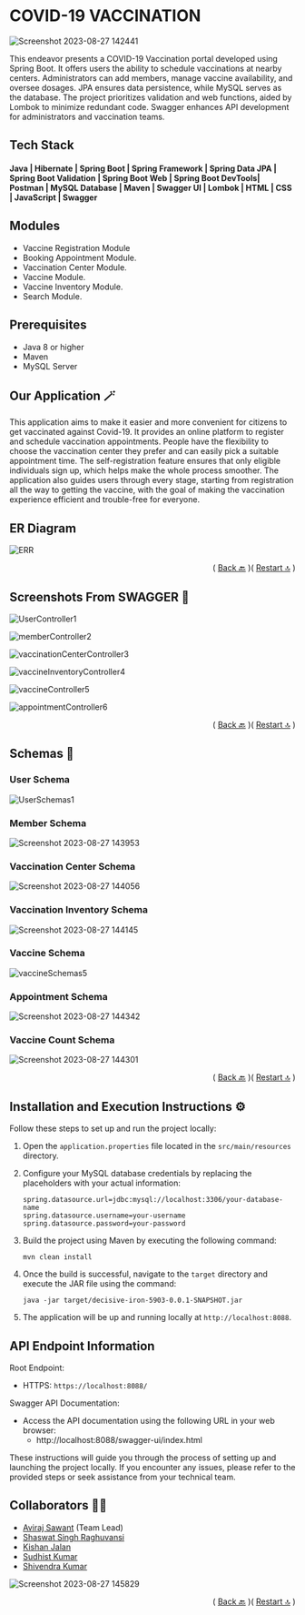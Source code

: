 <a name="start"></a> 
# COVID-19 VACCINATION
![Screenshot 2023-08-27 142441](https://github.com/Sawantaviraj2/honest-wing-5796/assets/115460278/3106fed9-f8f8-4487-864b-5cda02f917fb)

This endeavor presents a COVID-19 Vaccination portal developed using Spring Boot. It offers users the ability to schedule vaccinations at nearby centers. Administrators can add members, manage vaccine availability, and oversee dosages. JPA ensures data persistence, while MySQL serves as the database. The project prioritizes validation and web functions, aided by Lombok to minimize redundant code. Swagger enhances API development for administrators and vaccination teams.

## Tech Stack

#### Java | Hibernate | Spring Boot | Spring Framework | Spring Data JPA | Spring Boot Validation | Spring Boot Web | Spring Boot DevTools| Postman | MySQL Database | Maven | Swagger UI | Lombok | HTML | CSS | JavaScript | Swagger

## Modules 
- Vaccine Registration Module
- Booking Appointment Module.
- Vaccination Center Module.
- Vaccine Module.
- Vaccine Inventory Module.
- Search Module.

## Prerequisites

- Java 8 or higher
- Maven
- MySQL Server

## Our Application 🪄

This application aims to make it easier and more convenient for citizens to get vaccinated against Covid-19. It provides an online platform to register and schedule vaccination appointments. People have the flexibility to choose the vaccination center they prefer and can easily pick a suitable appointment time. The self-registration feature ensures that only eligible individuals sign up, which helps make the whole process smoother. The application also guides users through every stage, starting from registration all the way to getting the vaccine, with the goal of making the vaccination experience efficient and trouble-free for everyone.
<a name="back1"></a> 

## ER Diagram 
![ERR](https://github.com/Sawantaviraj2/honest-wing-5796/assets/115460278/f7d573db-9acf-47da-ac8c-02c4b51c2d06)

 <p align="right">( <a href="#start">Back 🔙</a> )( <a href="#start">Restart 🔝</a> )</p>
 
## Screenshots From SWAGGER 📸

![UserController1](https://github.com/Sawantaviraj2/honest-wing-5796/assets/115460278/e6ab2e6a-c655-4460-bb57-f83d30af88d9)


![memberController2](https://github.com/Sawantaviraj2/honest-wing-5796/assets/115460278/e2a34e4f-a819-476c-af4e-a8398c699c36)


![vaccinationCenterController3](https://github.com/Sawantaviraj2/honest-wing-5796/assets/115460278/0f60d18b-1055-4853-adec-5e8516a8f837)


![vaccineInventoryController4](https://github.com/Sawantaviraj2/honest-wing-5796/assets/115460278/ec29c5e7-d48d-4b63-86e8-eb715ebb97c9)


![vaccineController5](https://github.com/Sawantaviraj2/honest-wing-5796/assets/115460278/a777e2ee-65cd-4c9d-b2d7-6c21ed5d5773)


![appointmentController6](https://github.com/Sawantaviraj2/honest-wing-5796/assets/115460278/134c1fe3-4d2d-4a17-80ba-d451c7aa6878)

<a name="back2"></a> 
 <p align="right">( <a href="#back1">Back 🔙</a> )( <a href="#start">Restart 🔝</a> )</p>
 
## Schemas 📌

### User Schema
![UserSchemas1](https://github.com/Sawantaviraj2/honest-wing-5796/assets/115460278/7901ee16-8d70-4b35-9362-139467fdc8ba)

### Member Schema
![Screenshot 2023-08-27 143953](https://github.com/Sawantaviraj2/honest-wing-5796/assets/115460278/ac08ec87-aece-4244-9633-51c16ccbbea7)


### Vaccination Center Schema
![Screenshot 2023-08-27 144056](https://github.com/Sawantaviraj2/honest-wing-5796/assets/115460278/ce8b0ede-6668-4b89-af20-c6d7aba2e5ab)


### Vaccination Inventory Schema
![Screenshot 2023-08-27 144145](https://github.com/Sawantaviraj2/honest-wing-5796/assets/115460278/404dc9ee-a484-4596-a58f-180e2f596c11)


### Vaccine Schema
![vaccineSchemas5](https://github.com/Sawantaviraj2/honest-wing-5796/assets/115460278/b8141781-bbed-491b-81da-ea0176e4c125)

### Appointment Schema
![Screenshot 2023-08-27 144342](https://github.com/Sawantaviraj2/honest-wing-5796/assets/115460278/85ca15e7-2da6-4202-b296-66d7e7c6f5e5)

### Vaccine Count Schema
![Screenshot 2023-08-27 144301](https://github.com/Sawantaviraj2/honest-wing-5796/assets/115460278/299934d6-d69e-4160-a9f7-cbbc0bcae4df)
<a name="back3"></a> 
 <p align="right">( <a href="#back2">Back 🔙</a> )( <a href="#start">Restart 🔝</a> )</p>
 
## Installation and Execution Instructions ⚙️

Follow these steps to set up and run the project locally:

1. Open the `application.properties` file located in the `src/main/resources` directory.

2. Configure your MySQL database credentials by replacing the placeholders with your actual information:
   
   ```properties
   spring.datasource.url=jdbc:mysql://localhost:3306/your-database-name
   spring.datasource.username=your-username
   spring.datasource.password=your-password
   ```

3. Build the project using Maven by executing the following command:
   
   ```
   mvn clean install
   ```

4. Once the build is successful, navigate to the `target` directory and execute the JAR file using the command:
   
   ```
   java -jar target/decisive-iron-5903-0.0.1-SNAPSHOT.jar
   ```

5. The application will be up and running locally at `http://localhost:8088`.

## API Endpoint Information 

Root Endpoint:
- HTTPS: `https://localhost:8088/`

Swagger API Documentation:
- Access the API documentation using the following URL in your web browser:
  - http://localhost:8088/swagger-ui/index.html

These instructions will guide you through the process of setting up and launching the project locally. If you encounter any issues, please refer to the provided steps or seek assistance from your technical team.

## Collaborators 👨‍💻

- [Aviraj Sawant](https://github.com/Sawantaviraj2) (Team Lead)
- [Shaswat Singh Raghuvansi](https://github.com/ShaswatSRaghuvansi)
- [Kishan Jalan](https://github.com/kishanjalan11) 
- [Sudhist Kumar](https://github.com/ersudhist) 
- [Shivendra Kumar](https://github.com/shivendra-somr)

![Screenshot 2023-08-27 145829](https://github.com/Sawantaviraj2/honest-wing-5796/assets/115460278/7478246f-6aa3-43a0-b15a-d6edeb68d25d)
 <p align="right">( <a href="#back3">Back 🔙</a> )( <a href="#start">Restart 🔝</a> )</p>

